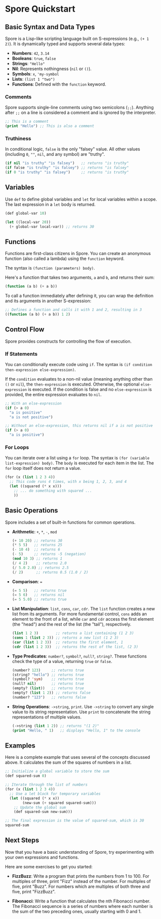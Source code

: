 # Spore Quickstart

## Basic Syntax and Data Types

Spore is a Lisp-like scripting language built on S-expressions (e.g., `(+ 1 2)`). It is dynamically typed and supports several data types:

-   **Numbers**: `42`, `3.14`
-   **Booleans**: `true`, `false`
-   **Strings**: `"Hello"`
-   **Nil**: Represents nothingness (`nil` or `()`).
-   **Symbols**: `x`, `'my-symbol`
-   **Lists**: `(list 1 "two")`
-   **Functions**: Defined with the `function` keyword.

### Comments

Spore supports single-line comments using two semicolons (`;;`). Anything after
`;;` on a line is considered a comment and is ignored by the interpreter.

```lisp
;; This is a comment
(print "Hello") ;; This is also a comment
```

### Truthiness

In conditional logic, `false` is the only "falsey" value. All other values
(including `0`, `""`, `nil`, and any symbol) are "truthy".

```lisp
(if nil "is truthy" "is falsey")   ;; returns "is truthy"
(if false "is truthy" "is falsey") ;; returns "is falsey"
(if 0 "is truthy" "is falsey")     ;; returns "is truthy"
```

## Variables

Use `def` to define global variables and `let` for local variables within a
scope. The last expression in a `let` body is returned.

```lisp
(def global-var 10)

(let ((local-var 20))
  (+ global-var local-var)) ;; returns 30
```

## Functions

Functions are first-class citizens in Spore. You can create an anonymous
function (also called a lambda) using the `function` keyword.

The syntax is `(function (parameters) body)`.

Here's a function that takes two arguments, `a` and `b`, and returns their sum:

```lisp
(function (a b) (+ a b))
```

To call a function immediately after defining it, you can wrap the definition
and its arguments in another S-expression:

```lisp
;; Defines a function and calls it with 1 and 2, resulting in 3
((function (a b) (+ a b)) 1 2)
```

## Control Flow

Spore provides constructs for controlling the flow of execution.

### If Statements

You can conditionally execute code using `if`. The syntax is `(if condition
then-expression else-expression)`.

If the `condition` evaluates to a non-nil value (meaning anything other than
`()` or `nil`), the `then-expression` is executed. Otherwise, the optional
`else-expression` is executed. If the condition is false and no
`else-expression` is provided, the entire expression evaluates to `nil`.

```lisp
;; With an else-expression
(if (> a 0)
  "a is positive"
  "a is not positive")

;; Without an else-expression, this returns nil if a is not positive
(if (> a 0)
  "a is positive")
```

### For Loops

You can iterate over a list using a `for` loop. The syntax is `(for (variable
list-expression) body)`. The `body` is executed for each item in the list. The
`for` loop itself does not return a value.

```lisp
(for (x (list 1 2 3 4))
  ;; This code runs 4 times, with x being 1, 2, 3, and 4
  (let ((squared (* x x)))
    ;; ... do something with squared ...
    ))
```

## Basic Operations

Spore includes a set of built-in functions for common operations.

-   **Arithmetic**: `+`, `*`, `-`, `mod`
    ```lisp
    (+ 10 20) ;; returns 30
    (* 5 5)   ;; returns 25
    (- 10 4)  ;; returns 6
    (- 5)     ;; returns -5 (negation)
    (mod 10 3) ;; returns 1
    (/ 4 2)    ;; returns 2.0
    (/ 5.0 2.0) ;; returns 2.5
    (/ 2)      ;; returns 0.5 (1.0 / 2)
    ```

-   **Comparison**: `=`
    ```lisp
    (= 5 5)   ;; returns true
    (= 5 6)   ;; returns nil
    (= 5 5.0) ;; returns true
    ```

-   **List Manipulation**: `list`, `cons`, `car`, `cdr`. The `list` function creates a new list from its arguments. For more fundamental control, `cons` adds an element to the front of a list, while `car` and `cdr` access the first element (the "head") and the rest of the list (the "tail"), respectively.
    ```lisp
    (list 1 2 3)        ;; returns a list containing (1 2 3)
    (cons 1 (list 2 3)) ;; returns a new list (1 2 3)
    (car (list 1 2 3))  ;; returns the first element, 1
    (cdr (list 1 2 3))  ;; returns the rest of the list, (2 3)
    ```

-   **Type Predicates**: `number?`, `symbol?`, `null?`, `string?`. These functions check the type of a value, returning `true` or `false`.
    ```lisp
    (number? 123)     ;; returns true
    (string? "hello") ;; returns true
    (symbol? 'sym)    ;; returns true
    (null? nil)       ;; returns true
    (empty? (list))   ;; returns true
    (empty? (list 1 2)) ;; returns false
    (number? "123")   ;; returns false
    ```

-   **String Operations**: `->string`, `print`. Use `->string` to convert any single value to its string representation. Use `print` to concatenate the string representations of multiple values.
    ```lisp
    (->string (list 1 2)) ;; returns "(1 2)"
    (print "Hello, " 1)   ;; displays "Hello, 1" to the console
    ```

## Examples

Here is a complete example that uses several of the concepts discussed above. It
calculates the sum of the squares of numbers in a list.

```lisp
;; Initialize a global variable to store the sum
(def squared-sum 0)

;; Iterate through the list of numbers
(for (x (list 1 2 3 4))
  ;; Use a let block for temporary variables
  (let ((squared (* x x))
        (new-sum (+ squared squared-sum)))
    ;; Update the global sum
    (def squared-sum new-sum)))

;; The final expression is the value of squared-sum, which is 30
squared-sum
```

## Next Steps

Now that you have a basic understanding of Spore, try experimenting with your
own expressions and functions.

Here are some exercises to get you started:

-   **FizzBuzz**: Write a program that prints the numbers from 1 to 100. For
    multiples of three, print "Fizz" instead of the number. For multiples of
    five, print "Buzz". For numbers which are multiples of both three and five,
    print "FizzBuzz".

-   **Fibonacci**: Write a function that calculates the nth Fibonacci
    number. The Fibonacci sequence is a series of numbers where each number is
    the sum of the two preceding ones, usually starting with 0 and 1.
